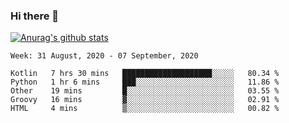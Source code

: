 ### Hi there 👋

[![Anurag's github stats](https://github-readme-stats.vercel.app/api?username=jinserrr&show_icons=true)](https://github.com/anuraghazra/github-readme-stats)


<!--START_SECTION:waka-->
```text
Week: 31 August, 2020 - 07 September, 2020

Kotlin   7 hrs 30 mins   ████████████████████░░░░░   80.34 % 
Python   1 hr 6 mins     ███░░░░░░░░░░░░░░░░░░░░░░   11.86 % 
Other    19 mins         █░░░░░░░░░░░░░░░░░░░░░░░░   03.55 % 
Groovy   16 mins         ▓░░░░░░░░░░░░░░░░░░░░░░░░   02.91 % 
HTML     4 mins          ▒░░░░░░░░░░░░░░░░░░░░░░░░   00.82 % 
```
<!--END_SECTION:waka-->
